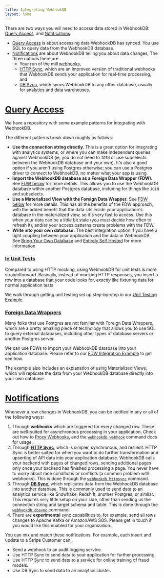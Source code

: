 ```yaml
---
title: Integrating WebhookDB
layout: home
---
```


There are two ways you will need to access data stored in WebhookDB:
<a href="#query-access">Query Access</a>, and <a href="#notifications">Notifications</a>:

- <a href="#query-access">Query Access</a> is about accessing data WebhookDB has synced.
  You use SQL to query data from the WebhookDB database.
- <a href="#notifications">Notifications</a> are about WebhookDB telling you about data changes,
  The three options there are:
  - Your run of the mill [webhooks](/docs/manual/#webhook),
  - [HTTP Sync](/docs/httpsync), which are an improved version of traditional webhooks that
    WebhookDB sends your application for real-time processing, and
  - [DB Sync](/docs/dbsync), which syncs WebhookDB to any other database, usually for analytics and data warehouses.

<a id="query-access"></a>

# [Query Access](#query-access)

We have a repository with some example patterns for integrating with WebhookDB.

The different patterns break down roughly as follows:

- **Use the connection string directly.** This is a great option for integrating with analytics systems,
  or where you can make independent queries against WebhookDB
  (ie, you do not need to `JOIN` or use subselects between the WebhookDB database and your own).
  It's also a good option if you aren't using Postgres otherwise;
  you can use a Postgres driver to connect to WebhookDB, no matter what your app is using.
- **Import the WebhookDB database as a Foreign Data Wrapper (FDW).**
  See [FDW below](#fdw) for more details.
  This allows you to use the WebhookDB database within another Postgres database,
  including for things like `JOIN` and subselects.
- **Use a Materialized View with the Foreign Data Wrapper.**
  See [FDW below](#fdw) for more details.
  This has all the benefits of the FDW approach,
  with the added benefit that the data sits *inside* your application's database
  in the materialized view, so it's very fast to access.
  Use this when your data can be a little bit stale (you must decide how often to refresh it),
  and/or your access patterns create problems with the FDW.
- **Write into your own database.**
  The best integration option if you have a tight coupling between your application
  and the data in WebhookDB.
  See [Bring Your Own Database](/docs/self-hosting#byod) and [Entirely Self Hosted](/docs/self-hosting#selfhosted)
  for more information.

<a id="unittests"></a>

### [In Unit Tests](#unittests)

Compared to using HTTP mocking, using WebhookDB for unit tests is more straightforward.
Basically, instead of mocking HTTP responses, you insert a row into a database
that your code looks for, *exactly* like fixturing data for normal application tests.

We walk through getting unit testing set up step-by-step in our
[Unit Testing Example](https://github.com/lithictech/webhookdb-demos/tree/main/unittest-rb).

<a id="fdw"></a>

### [Foreign Data Wrappers](#fdw)

Many folks that use Postgres are not familiar with Foreign Data Wrappers,
which are a pretty amazing piece of technology
that allows you to use SQL to query external databases,
including other types of database servers or another Postgres server.

We can use FDWs to import your WebhookDB database into your application database.
Please refer to our [FDW Integration Example](https://github.com/lithictech/webhookdb-demos/tree/main/app-fdw-rb)
to get see how.

The example also includes an explanation of using Materialized Views,
which will replicate the data from your WebhookDB database
directly into your own database.

<a id="notifications"></a>

# [Notifications](#notifications)

Whenever a row changes in WebhookDB, you can be notified in any or all of the following ways:

1. Through **webhooks** which are triggered for every changed row.
   These are well-suited for asynchronous processing in your application.
   Check out how to [Proxy Webhooks](/docs/guide/#proxy-webhooks),
   and the [`webhookdb webhook`](/docs/manual/#webhook) command docs for usage.
2. Through [**HTTP Sync**](/docs/httpsync/), which is simpler, synchronous, and resilent.
   HTTP Sync is better suited for when you want to do further transformation and upserting of API data
   into your application database. WebhookDB calls your backend with pages of changed rows,
   sending additional pages only once your backend has finished processing a page.
   You never have to worry about race conditions or conflicts (a common problem with webhooks).
   This is done through the [`webhookdb httpsync`](/docs/manual/#httpsync) command.
3. Through [**DB Sync**](/docs/dbsync), which replicates data from the WebhookDB database into another database.
   This is commonly used to send data to an analytics service like Snowflake, Redshift, another Postgres, or similar.
   This requires very little setup on your side, other than sending us the connection string and target schema and table.
   This is done through the [`webhookdb dbsync`](/docs/manual/#dbsync) command.
4. There are **experimental** sync capabilities to, for example, send all rows changes to Apache Kafka or AmazonAWS SQS.
   Please get in touch if you would like this enabled for your organization.

You can mix and match these notifications. For example, each insert and update to a Stripe Customer can:

- Send a webhook to an audit logging service.
- Use HTTP Sync to send data to your application for further processing.
- Use HTTP Sync to send data to a service for online training of fraud models.
- Use DB Sync to send data to an analytics cluster.
